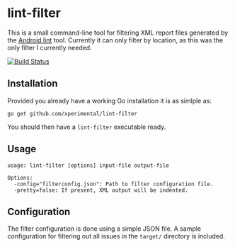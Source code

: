 lint-filter
===========

This is a small command-line tool for filtering XML report files generated by the [Android lint](http://developer.android.com/tools/help/lint.html) tool. Currently it can only filter by location, as this was the only filter I currently needed.

[![Build Status](https://travis-ci.org/xperimental/lint-filter.png)](https://travis-ci.org/xperimental/lint-filter)

Installation
------------

Provided you already have a working Go installation it is as simlple as:

````
go get github.com/xperimental/lint-filter
````

You should then have a `lint-filter` executable ready.

Usage
-----

````
usage: lint-filter [options] input-file output-file

Options:
  -config="filterconfig.json": Path to filter configuration file.
  -pretty=false: If present, XML output will be indented.
````

Configuration
-------------

The filter configuration is done using a simple JSON file. A sample configuration for filtering out all issues in the `target/` directory is included.
